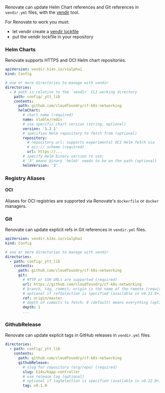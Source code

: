 Renovate can update Helm Chart references and Git references in `vendir.yml` files, with the [vendir](https://carvel.dev/vendir/) tool.

For Renovate to work you must:

- let vendir create a [vendir lockfile](https://carvel.dev/vendir/docs/v0.40.x/vendir-lock-spec/)
- put the vendir lockfile in your repository

### Helm Charts

Renovate supports HTTPS and OCI Helm chart repositories.

```yaml title="Example helm chart vendir.yml"
apiVersion: vendir.k14s.io/v1alpha1
kind: Config

# one or more directories to manage with vendir
directories:
  - # path is relative to the `vendir` CLI working directory
    path: config/_ytt_lib
    contents:
      path: github.com/cloudfoundry/cf-k8s-networking
      helmChart:
        # chart name (required)
        name: stable/redis
        # use specific chart version (string; optional)
        version: '1.2.1'
        # specifies Helm repository to fetch from (optional)
        repository:
          # repository url; supports experimental OCI Helm fetch via
          # oci:// scheme (required)
          url: https://...
        # specify Helm binary version to use;
        # '3' means binary 'helm3' needs to be on the path (optional)
        helmVersion: '3'
```

### Registry Aliases

#### OCI

Aliases for OCI registries are supported via Renovate's `dockerfile` or `docker` managers.

### Git

Renovate can update explicit refs in Git references in `vendir.yml` files.

```yaml title="Example git vendir.yml"
apiVersion: vendir.k14s.io/v1alpha1
kind: Config

# one or more directories to manage with vendir
directories:
  - path: config/_ytt_lib
    contents:
      path: github.com/cloudfoundry/cf-k8s-networking
      git:
        # HTTP or SSH URLs are supported (required)
        url: https://github.com/cloudfoundry/cf-k8s-networking
        # branch, tag, commit; origin is the name of the remote (required)
        # optional if refSelection is specified (available in v0.11.0+)
        ref: origin/master
        # depth of commits to fetch; 0 (default) means everything (optional; v0.29.0+)
        depth: 1
        ...
```

### GithubRelease

Renovate can update explicit tags in GitHub releases in `vendir.yml` files.

```yaml title="Example GitHub vendir.yml"
directories:
  - path: config/_ytt_lib
    contents:
      path: github.com/cloudfoundry/cf-k8s-networking
      githubRelease:
        # slug for repository (org/repo) (required)
        slug: k14s/kapp-controller
        # use release tag (optional)
        # optional if tagSelection is specified (available in v0.22.0+)
        tag: v0.1.0
```
